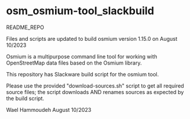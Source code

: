 # osm_osmium-tool_slackbuild
README_REPO

Files and scripts are updated to build osmium version 1.15.0 on August 10/2023

Osmium is a multipurpose command line tool for working with OpenStreetMap
data files based on the Osmium library.

This repository has Slackware build script for the osmium tool.

Please use the provided "download-sources.sh" script to get all required source
files; the script downloads AND renames sources as expected by the build script.

Wael Hammoudeh
August 10/2023
